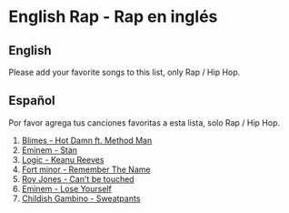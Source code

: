 
# English Rap - Rap en inglés

## English
Please add your favorite songs to this list, only Rap / Hip Hop. 

## Español
Por favor agrega tus canciones favoritas a esta lista, solo Rap / Hip Hop.

1. [Blimes - Hot Damn ft. Method Man](https://www.youtube.com/watch?v=Zd8_JJPL2k0)
2. [Eminem - Stan](https://www.youtube.com/watch?v=gOMhN-hfMtY)
3. [Logic - Keanu Reeves](https://www.youtube.com/watch?v=6-zRqxl5Gkk)
4. [Fort minor - Remember The Name](https://www.youtube.com/watch?v=VDvr08sCPOc)
5. [Roy Jones - Can't be touched](https://www.youtube.com/watch?v=GoCOg8ZzUfg)
6. [Eminem - Lose Yourself](https://www.youtube.com/watch?v=_Yhyp-_hX2s)
7. [Childish Gambino - Sweatpants](https://www.youtube.com/watch?v=ExVtrghW5Y4)